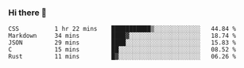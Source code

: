 ### Hi there 👋

<!--
**WShiBin/WShiBin** is a ✨ _special_ ✨ repository because its `README.md` (this file) appears on your GitHub profile.

Here are some ideas to get you started:

- 🔭 I’m currently working on ...
- 🌱 I’m currently learning ...
- 👯 I’m looking to collaborate on ...
- 🤔 I’m looking for help with ...
- 💬 Ask me about ...
- 📫 How to reach me: ...
- 😄 Pronouns: ...
- ⚡ Fun fact: ...
-->

<!--START_SECTION:waka-->

```text
CSS          1 hr 22 mins    ███████████▒░░░░░░░░░░░░░   44.84 %
Markdown     34 mins         ████▓░░░░░░░░░░░░░░░░░░░░   18.74 %
JSON         29 mins         ████░░░░░░░░░░░░░░░░░░░░░   15.83 %
C            15 mins         ██░░░░░░░░░░░░░░░░░░░░░░░   08.52 %
Rust         11 mins         █▓░░░░░░░░░░░░░░░░░░░░░░░   06.26 %
```

<!--END_SECTION:waka-->
